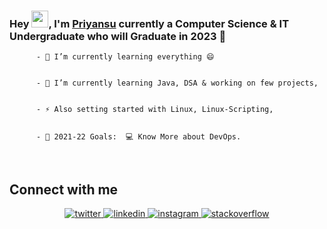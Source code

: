 ### Hey <img src="https://github.com/TheDudeThatCode/TheDudeThatCode/blob/master/Assets/Hi.gif" width="27">, I'm [Priyansu](https://www.linkedin.com/in/priyansu1/) currently a Computer Science & IT Undergraduate who will Graduate in 2023 🚀
  
  

          - 🔭 I’m currently learning everything 😄  
  

          - 🌱 I’m currently learning Java, DSA & working on few projects,  
  

          - ⚡ Also setting started with Linux, Linux-Scripting,  
  

          - 🥅 2021-22 Goals:  💻 Know More about DevOps.  
  

<br/>  


  


## Connect with me  
<div align="center">

<a href="https://twitter.com/Priyansu2000" target="_blank">
<img src=https://img.shields.io/badge/twitter-%2300acee.svg?&style=for-the-badge&logo=twitter&logoColor=white alt=twitter style="margin-bottom: 5px;" />
</a>
<a href="https://linkedin.com/in/priyansu1" target="_blank">
<img src=https://img.shields.io/badge/linkedin-%231E77B5.svg?&style=for-the-badge&logo=linkedin&logoColor=white alt=linkedin style="margin-bottom: 5px;" />
</a>
<a href="https://instagram.com/priyansu_2002" target="_blank">
<img src=https://img.shields.io/badge/instagram-%23000000.svg?&style=for-the-badge&logo=instagram&logoColor=white alt=instagram style="margin-bottom: 5px;" />
</a>


<a href="https://stackoverflow.com/users/15277967" target="_blank">
<img src=https://img.shields.io/badge/stackoverflow-%23F28032.svg?&style=for-the-badge&logo=stackoverflow&logoColor=white alt=stackoverflow style="margin-bottom: 5px;" />
</a>  
</div>  

<br />
